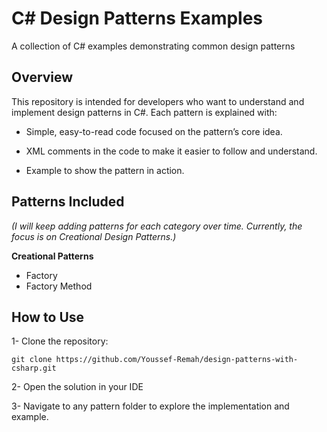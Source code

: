 # C# Design Patterns Examples

A collection of C# examples demonstrating common design patterns

## Overview

This repository is intended for developers who want to understand and implement design patterns in C#.
Each pattern is explained with:

- Simple, easy-to-read code focused on the pattern’s core idea.

- XML comments in the code to make it easier to follow and understand.

- Example to show the pattern in action.

## Patterns Included

_(I will keep adding patterns for each category over time. Currently, the focus is on Creational Design Patterns.)_

**Creational Patterns**

- Factory
- Factory Method

## How to Use

1- Clone the repository:

```
git clone https://github.com/Youssef-Remah/design-patterns-with-csharp.git
```

2- Open the solution in your IDE

3- Navigate to any pattern folder to explore the implementation and example.
